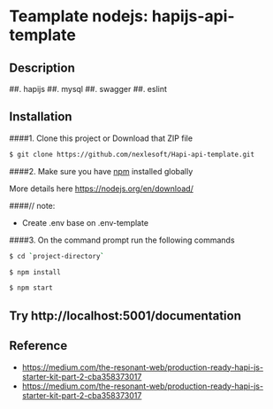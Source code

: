 # Teamplate nodejs: hapijs-api-template
## Description
##. hapijs
##. mysql
##. swagger
##. eslint
## Installation
####1. Clone this project or Download that ZIP file

```sh
$ git clone https://github.com/nexlesoft/Hapi-api-template.git
```

####2.  Make sure you have [npm](https://www.npmjs.org/) installed globally

More details here
https://nodejs.org/en/download/ 

####// note:
 - Create .env base on .env-template

####3. On the command prompt run the following commands

```sh
$ cd `project-directory`
```
```sh
$ npm install 
```
```sh
$ npm start
```

## Try http://localhost:5001/documentation
## Reference
* https://medium.com/the-resonant-web/production-ready-hapi-js-starter-kit-part-2-cba358373017
* https://medium.com/the-resonant-web/production-ready-hapi-js-starter-kit-part-2-cba358373017
